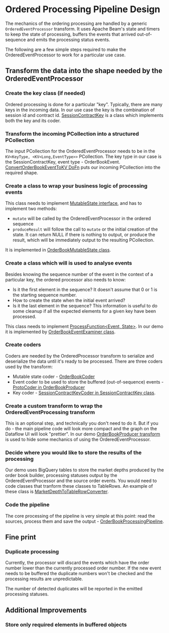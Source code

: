 # Ordered Processing Pipeline Design

The mechanics of the ordering processing are handled by a generic `OrderedEventProcessor` transform.
It uses Apache Beam's state and timers to keep the state of processing, buffers the events that
arrived out-of-sequence and emits the processing status events.

The following are a few simple steps required to make the OrderedEventProcessor to work for a
particular use case.

## Transform the data into the shape needed by the OrderedEventProcessor

### Create the key class (if needed)

Ordered processing is done for a particular "key". Typically, there are many keys in the incoming
data. In our use case the key is the combination of session id and contract
id. [SessionContractKey](/order-book-pipeline/src/main/java/com/google/cloud/dataflow/orderbook/SessionContractKey.java)
is a class which implements both the key and its coder.

### Transform the incoming PCollection into a structured PCollection

The input PCollection for the OrderedEventProcessor needs to be in
the `KV<KeyType, <KV<Long,EventType>>` PCollection.
The key type in our case is the SessionContractKey, event type -
OrderBookEvent. [ConvertOrderBookEventToKV DoFn](/order-book-pipeline/src/main/java/com/google/cloud/dataflow/orderbook/ConvertOrderBookEventToKV.java)
puts our incoming PCollection into the required shape.

### Create a class to wrap your business logic of processing events

This class needs to
implement [MutableState interface](/beam-ordered-processing/src/main/java/org/apache/), and has to
implement two methods:

* `mutate` will be called by the OrderedEventProcessor in the ordered sequence
* `produceResult` will follow the call to `mutate` or the initial creation of the state. It can
  return NULL if there is nothing to output, or produce the result, which will be immediately output
  to the resulting PCollection.

It is implemented
in [OrderBookMutableState class](/order-book-pipeline/src/main/java/com/google/cloud/dataflow/orderbook/OrderBookMutableState.java).

### Create a class which will is used to analyse events

Besides knowing the sequence number of the event in the context of a particular key, the ordered
processor also needs to know:

* Is it the first element in the sequence? It doesn't assume that 0 or 1 is the starting sequence
  number.
* How to create the state when the initial event arrived?
* Is it the last element in the sequence? This information is useful to do some cleanup if all the
  expected elements for a given key have been processed.

This class needs to
implement [ProcessFunction<Event, State>](/beam-ordered-processing/src/main/java/org/apache/beam/sdk/extensions/ordered/EventExaminer.java).
In our demo it is implemented
by [OrderBookEventExaminer class](/order-book-pipeline/src/main/java/com/google/cloud/dataflow/orderbook/OrderBookEventExaminer.java).

### Create coders

Coders are needed by the OrderedProcessor transform to serialize and deserialize the data until it's
ready to be processed. There are three coders used by the transform:

* Mutable state
  coder - [OrderBookCoder](/order-book-pipeline/src/main/java/com/google/cloud/dataflow/orderbook/OrderBookCoder.java)
* Event coder to be used to store the buffered (out-of-sequence)
  events - [ProtoCoder in OrderBookProducer](/order-book-pipeline/src/main/java/com/google/cloud/dataflow/orderbook/OrderBookProducer.java)
* Key
  coder - [SessionContractKeyCoder in SessionContractKey class](/order-book-pipeline/src/main/java/com/google/cloud/dataflow/orderbook/SessionContractKey.java).

### Create a custom transform to wrap the OrderedEventProcessing transform

This is an optional step, and technically you don't need to do it. But if you do - the main pipeline
code will look more compact and the graph on the Dataflow UI will look "prettier". In our
demo [OrderBookProducer transform](/order-book-pipeline/src/main/java/com/google/cloud/dataflow/orderbook/OrderBookProducer.java)
is used to hide some mechanics of using the OrderedEventProcessor.

### Decide where you would like to store the results of the processing

Our demo uses BigQuery tables to store the market depths produced by the order book builder,
processing statuses output by the OrderedEventProcessor and the source order events. You
would need to code classes that tranform these classes to TableRows. An example of these class
is [MarketDepthToTableRowConverter](/order-book-pipeline/src/main/java/com/google/cloud/dataflow/orderbook/MarketDepthToTableRowConverter.java).

### Code the pipeline

The core processing of the pipeline is very simple at this point: read the sources, process them
and save the
output - [OrderBookProcessingPipeline](/order-book-pipeline/src/main/java/com/google/cloud/dataflow/orderbook/OrderBookProcessingPipeline.java).

## Fine print

### Duplicate processing

Currently, the processor will discard the events which have the order number lower than the
currently
processed order number. If the new event needs to be buffered the duplicate numbers won't be checked
and the processing results are unpredictable.

The number of detected duplicates will be reported in the emitted processing statuses.

## Additional Improvements

### Store only required elements in buffered objects
